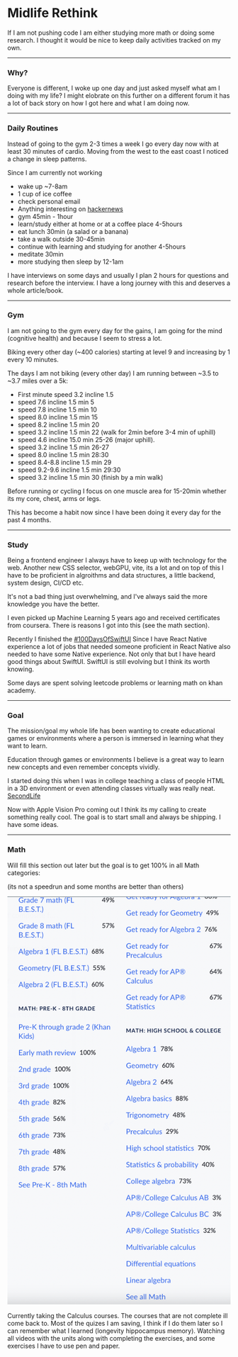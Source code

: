 # Midlife Rethink

If I am not pushing code I am either studying more math or doing some research. I thought it would be nice to keep daily activities tracked on my own.

---

### Why?

Everyone is different, I woke up one day and just asked myself what am I doing with my life? I might elobrate on this further on a different forum it has a lot of back story on how I got here and what I am doing now.

---

### Daily Routines

Instead of going to the gym 2-3 times a week I go every day now with at least 30 minutes of cardio. Moving from the west to the east coast I noticed a change in sleep patterns.

Since I am currently not working

- wake up ~7-8am
- 1 cup of ice coffee
- check personal email
- Anything interesting on [hackernews](https://hackernews.com)
- gym 45min - 1hour
- learn/study either at home or at a coffee place 4-5hours
- eat lunch 30min (a salad or a banana)
- take a walk outside 30-45min
- continue with learning and studying for another 4-5hours
- meditate 30min
- more studying then sleep by 12-1am

I have interviews on some days and usually I plan 2 hours for questions and research before the interview. I have a long journey with this and deserves a whole article/book.

---

### Gym

I am not going to the gym every day for the gains, I am going for the mind (cognitive health) and because I seem to stress a lot.

Biking every other day (~400 calories) starting at level 9 and increasing by 1 every 10 minutes.

The days I am not biking (every other day) I am running between ~3.5 to ~3.7 miles over a 5k:

- First minute speed 3.2 incline 1.5
- speed 7.6 incline 1.5 min 5
- speed 7.8 incline 1.5 min 10
- speed 8.0 incline 1.5 min 15
- speed 8.2 incline 1.5 min 20
- speed 3.2 incline 1.5 min 22 (walk for 2min before 3-4 min of uphill)
- speed 4.6 incline 15.0 min 25-26 (major uphill).
- speed 3.2 incline 1.5 min 26-27
- speed 8.0 incline 1.5 min 28:30
- speed 8.4-8.8 incline 1.5 min 29
- speed 9.2-9.6 incline 1.5 min 29:30
- speed 3.2 incline 1.5 min 30 (finish by a min walk)

Before running or cycling I focus on one muscle area for 15-20min whether its my core, chest, arms or legs.

This has become a habit now since I have been doing it every day for the past 4 months.

---

### Study

Being a frontend engineer I always have to keep up with technology for the web. Another new CSS selector, webGPU, vite, its a lot and on top of this I have to be proficient in algroithms and data structures, a little backend, system design, CI/CD etc.

It's not a bad thing just overwhelming, and I've always said the more knowledge you have the better.

I even picked up Machine Learning 5 years ago and received certificates from coursera. There is reasons I got into this (see the math section).

Recently I finished the [#100DaysOfSwiftUI](https://www.hackingwithswift.com/100/) Since I have React Native experience a lot of jobs that needed someone proficient in React Native also needed to have some Native experience. Not only that but I have heard good things about SwiftUI. SwiftUI is still evolving but I think its worth knowing.

Some days are spent solving leetcode problems or learning math on khan academy.

---

### Goal

The mission/goal my whole life has been wanting to create educational games or environments where a person is immersed in learning what they want to learn.

Education through games or environments I believe is a great way to learn new concepts and even remember concepts vividly.

I started doing this when I was in college teaching a class of people HTML in a 3D environment or even attending classes virtually was really neat. [SecondLife](https://secondlife.com/)

Now with Apple Vision Pro coming out I think its my calling to create something really cool. The goal is to start small and always be shipping. I have some ideas.

---

### Math

Will fill this section out later but the goal is to get 100% in all Math categories:

(its not a speedrun and some months are better than others)

![Progress thus far](images/khan.png)

Currently taking the Calculus courses. The courses that are not complete ill come back to. Most of the quizes I am saving, I think if I do them later so I can remember what I learned (longevity hippocampus memory). Watching all videos with the units along with completing the exercises, and some exercises I have to use pen and paper.
